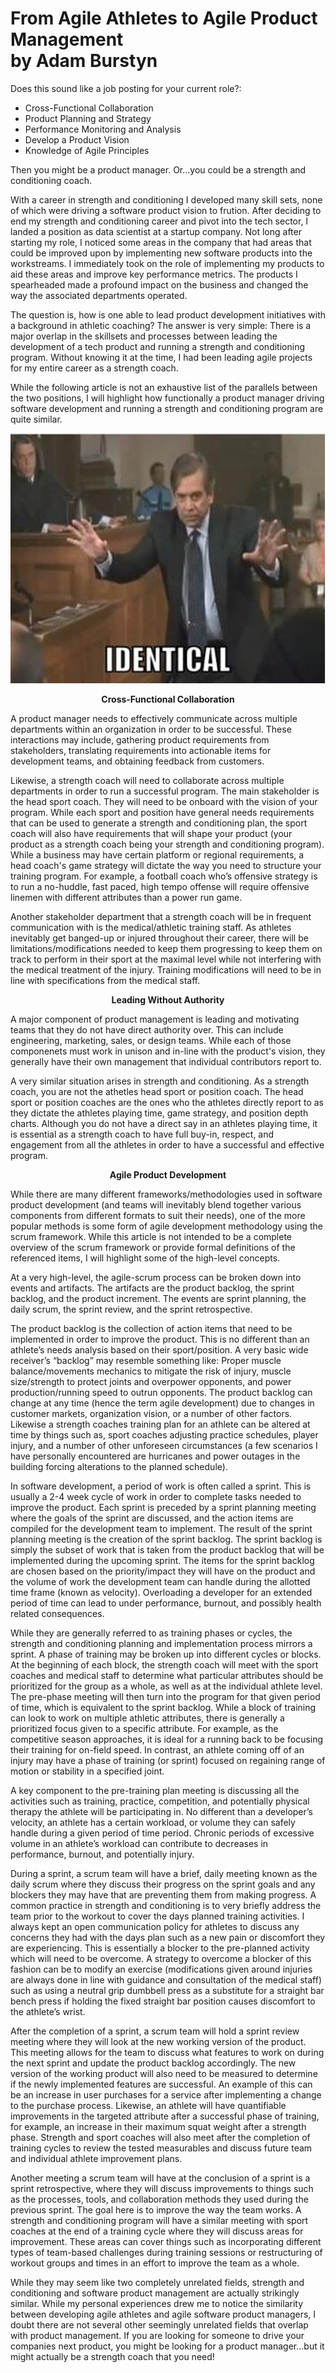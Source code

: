 # From Agile Athletes to Agile Product Management<br>by Adam Burstyn

Does this sound like a job posting for your current role?:
-	Cross-Functional Collaboration
-	Product Planning and Strategy
-	Performance Monitoring and Analysis
-	Develop a Product Vision
-	Knowledge of Agile Principles

Then you might be a product manager. Or…you could be a strength and conditioning coach.

With a career in strength and conditioning I developed many skill sets, none of which were driving a software product vision to frution. After deciding to end my strength and conditioning career and pivot into the tech sector, I landed a position as data scientist at a startup company. Not long after starting my role, I noticed some areas in the company that had areas that could be improved upon by implementing new software products into the workstreams. I immediately took on the role of implementing my products to aid these areas and improve key performance metrics. The products I spearheaded made a profound impact on the business and changed the way the associated departments operated.

The question is, how is one able to lead product development initiatives with a background in athletic coaching? The answer is very simple: There is a major overlap in the skillsets and processes between leading the development of a tech product and running a strength and conditioning program. Without knowing it at the time, I had been leading agile projects for my entire career as a strength coach.

While the following article is not an exhaustive list of the parallels between the two positions, I will highlight how functionally a product manager driving software development and running a strength and conditioning program are quite similar.

![Identical](./identical.png)
 
<p align="center"><b>Cross-Functional Collaboration</b></p>

A product manager needs to effectively communicate across multiple departments within an organization in order to be successful. These interactions may include, gathering product requirements from stakeholders, translating requirements into actionable items for development teams, and obtaining feedback from customers.

Likewise, a strength coach will need to collaborate across multiple departments in order to run a successful program. The main stakeholder is the head sport coach. They will need to be onboard with the vision of your program. While each sport and position have general needs requirements that can be used to generate a strength and conditioning plan, the sport coach will also have requirements that will shape your product (your product as a strength coach being your strength and conditioning program). While a business may have certain platform or regional requirements, a head coach's game strategy will dictate the way you need to structure your training program. For example, a football coach who’s offensive strategy is to run a no-huddle, fast paced, high tempo offense will require offensive linemen with different attributes than a power run game.

Another stakeholder department that a strength coach will be in frequent communication with is the medical/athletic training staff. As athletes inevitably get banged-up or injured throughout their career, there will be limitations/modifications needed to keep them progressing to keep them on track to perform in their sport at the maximal level while not interfering with the medical treatment of the injury. Training modifications will need to be in line with specifications from the medical staff.

<p align="center"><b>Leading Without Authority</b></p>

A major component of product management is leading and motivating teams that they do not have direct authority over. This can include engineering, marketing, sales, or design teams. While each of those componenets must work in unison and in-line with the product's vision, they generally have their own management that individual contributors report to.

A very similar situation arises in strength and conditioning. As a strength coach, you are not the athetles head sport or position coach. The head sport or position coaches are the ones who the athletes directly report to as they dictate the athletes playing time, game strategy, and position depth charts. Although you do not have a direct say in an athletes playing time, it is essential as a strength coach to have full buy-in, respect, and engagement from all the athletes in order to have a successful and effective program.

<p align="center"><b>Agile Product Development</b></p>

While there are many different frameworks/methodologies used in software product development (and teams will inevitably blend together various components from different formats to suit their needs), one of the more popular methods is some form of agile development methodology using the scrum framework. While this article is not intended to be a complete overview of the scrum framework or provide formal definitions of the referenced items, I will highlight some of the high-level concepts.

At a very high-level, the agile-scrum process can be broken down into events and artifacts. The artifacts are the product backlog, the sprint backlog, and the product increment. The events are sprint planning, the daily scrum, the sprint review, and the sprint retrospective.

The product backlog is the collection of action items that need to be implemented in order to improve the product. This is no different than an athlete’s needs analysis based on their sport/position. A very basic wide receiver’s “backlog” may resemble something like: Proper muscle balance/movements mechanics to mitigate the risk of injury, muscle size/strength to protect joints and overpower opponents, and power production/running speed to outrun opponents. The product backlog can change at any time (hence the term agile development) due to changes in customer markets, organization vision, or a number of other factors. Likewise a strength coaches training plan for an athlete can be altered at time by things such as, sport coaches adjusting practice schedules, player injury, and a number of other unforeseen circumstances (a few scenarios I have personally encountered are hurricanes and power outages in the building forcing alterations to the planned schedule).

In software development, a period of work is often called a sprint. This is usually a 2-4 week cycle of work in order to complete tasks needed to improve the product. Each sprint is preceded by a sprint planning meeting where the goals of the sprint are discussed, and the action items are compiled for the development team to implement. The result of the sprint planning meeting is the creation of the sprint backlog. The sprint backlog is simply the subset of work that is taken from the product backlog that will be implemented during the upcoming sprint. The items for the sprint backlog are chosen based on the priority/impact they will have on the product and the volume of work the development team can handle during the allotted time frame (known as velocity). Overloading a developer for an extended period of time can lead to under performance, burnout, and possibly health related consequences.

While they are generally referred to as training phases or cycles, the strength and conditioning planning and implementation process mirrors a sprint. A phase of training may be broken up into different cycles or blocks. At the beginning of each block, the strength coach will meet with the sport coaches and medical staff to determine what particular attributes should be prioritized for the group as a whole, as well as at the individual athlete level. The pre-phase meeting will then turn into the program for that given period of time, which is equivalent to the sprint backlog. While a block of training can look to work on multiple athletic attributes, there is generally a prioritized focus given to a specific attribute. For example, as the competitive season approaches, it is ideal for a running back to be focusing their training for on-field speed. In contrast, an athlete coming off of an injury may have a phase of training (or sprint) focused on regaining range of motion or stability in a specified joint.

A key component to the pre-training plan meeting is discussing all the activities such as training, practice, competition, and potentially physical therapy the athlete will be participating in. No different than a developer’s velocity, an athlete has a certain workload, or volume they can safely handle during a given period of time period. Chronic periods of excessive volume in an athlete’s workload can contribute to decreases in performance, burnout, and potentially injury.

During a sprint, a scrum team will have a brief, daily meeting known as the daily scrum where they discuss their progress on the sprint goals and any blockers they may have that are preventing them from making progress. A common practice in strength and conditioning is to very briefly address the team prior to the workout to cover the days planned training activities. I always kept an open communication policy for athletes to discuss any concerns they had with the days plan such as a new pain or discomfort they are experiencing. This is essentially a blocker to the pre-planned activity which will need to be overcome. A strategy to overcome a blocker of this fashion can be to modify an exercise (modifications given around injuries are always done in line with guidance and consultation of the medical staff) such as using a neutral grip dumbbell press as a substitute for a straight bar bench press if holding the fixed straight bar position causes discomfort to the athlete’s wrist.

After the completion of a sprint, a scrum team will hold a sprint review meeting where they will look at the new working version of the product. This meeting allows for the team to discuss what features to work on during the next sprint and update the product backlog accordingly. The new version of the working product will also need to be measured to determine if the newly implemented features are successful. An example of this can be an increase in user purchases for a service after implementing a change to the purchase process. Likewise, an athlete will have quantifiable improvements in the targeted attribute after a successful phase of training, for example, an increase in their maximum squat weight after a strength phase. Strength and sport coaches will also meet after the completion of training cycles to review the tested measurables and discuss future team and individual athlete improvement plans.

Another meeting a scrum team will have at the conclusion of a sprint is a sprint retrospective, where they will discuss improvements to things such as the processes, tools, and collaboration methods they used during the previous sprint. The goal here is to improve the way the team works. A strength and conditioning program will have a similar meeting with sport coaches at the end of a training cycle where they will discuss areas for improvement. These areas can cover things such as incorporating different types of team-based challenges during training sessions or restructuring of workout groups and times in an effort to improve the team as a whole.

While they may seem like two completely unrelated fields, strength and conditioning and software product management are actually strikingly similar. While my personal experiences drew me to notice the similarity between developing agile athletes and agile software product managers, I doubt there are not several other seemingly unrelated fields that overlap with product management. If you are looking for someone to drive your companies next product, you might be looking for a product manager…but it might actually be a strength coach that you need!
